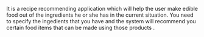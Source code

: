 It is a recipe recommending application which will help the user make edible food out of the ingredients he or she has in the current situation. You need to specify the ingedients that you have and the system will recommend you certain food items that can be made using those products .
